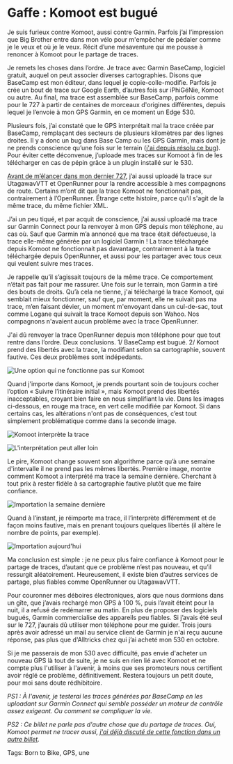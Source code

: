 # Gaffe : Komoot est  bugué

Je suis furieux contre Komoot, aussi contre Garmin. Parfois j’ai l’impression que Big Brother entre dans mon vélo pour m'empêcher de pédaler comme je le veux et où je le veux. Récit d’une mésaventure qui me pousse à renoncer à Komoot pour le partage de traces.

Je remets les choses dans l’ordre. Je trace avec Garmin BaseCamp, logiciel gratuit, auquel on peut associer diverses cartographies. Disons que BaseCamp est mon éditeur, dans lequel je copie-colle-modifie. Parfois je crée un bout de trace sur Google Earth, d’autres fois sur iPhiGéNie, Komoot ou autre. Au final, ma trace est assemblée sur BaseCamp, parfois comme pour le 727 à partir de centaines de morceaux d'origines différentes, depuis lequel je l’envoie à mon GPS Garmin, en ce moment un Edge 530.

Plusieurs fois, j’ai constaté que le GPS interprétait mal la trace créée par BaseCamp, remplaçant des secteurs de plusieurs kilomètres par des lignes droites. Il y a donc un bug dans Base Camp ou les GPS Garmin, mais dont je ne prends conscience qu’une fois sur le terrain ([j'ai depuis résolu ce bug](https://tcrouzet.com/2021/10/03/quand-la-trace-perd-des-points-sur-les-gps-garmin/)). Pour éviter cette déconvenue, j’uploade mes traces sur Komoot à fin de les télécharger en cas de pépin grâce à un plugin installé sur le 530.

[Avant de m’élancer dans mon dernier 727](https://tcrouzet.com/2021/05/27/le-727-ou-la-fonction-regenerative-du-bikepacking/), j’ai aussi uploadé la trace sur UtagawavVTT et OpenRunner pour la rendre accessible à mes compagnons de route. Certains m’ont dit que la trace Komoot ne fonctionnait pas, contrairement à l’OpenRunner. Étrange cette histoire, parce qu'il s'agit de la même trace, du même fichier XML.

J’ai un peu tiqué, et par acquit de conscience, j’ai aussi uploadé ma trace sur Garmin Connect pour la renvoyer à mon GPS depuis mon téléphone, au cas où. Sauf que Garmin m’a annoncé que ma trace était défectueuse, la trace elle-même générée par un logiciel Garmin ! La trace téléchargée depuis Komoot ne fonctionnait pas davantage, contrairement à la trace téléchargée depuis OpenRunner, et aussi pour les partager avec tous ceux qui veulent suivre mes traces.

Je rappelle qu’il s’agissait toujours de la même trace. Ce comportement n’était pas fait pour me rassurer. Une fois sur le terrain, mon Garmin a tiré des bouts de droits. Qu’à cela ne tienne, j'ai téléchargé la trace Komoot, qui semblait mieux fonctionner, sauf que, par moment, elle ne suivait pas ma trace, m’en faisant dévier, un moment m'envoyant dans un cul-de-sac, tout comme Logane qui suivait la trace Komoot depuis son Wahoo. Nos compagnons n'avaient aucun problème avec la trace OpenRunner.

J'ai dû renvoyer la trace OpenRunner depuis mon téléphone pour que tout rentre dans l’ordre. Deux conclusions. 1/ BaseCamp est bugué. 2/ Komoot prend des libertés avec la trace, la modifiant selon sa cartographie, souvent fautive. Ces deux problèmes sont indépedants.

![Une option qui ne fonctionne pas sur Komoot](https://tcrouzet.com/images_tc/2021/05/komoot1.png)

Quand j'importe dans Komoot, je prends pourtant soin de toujours cocher l’option « Suivre l’itinéraire initial », mais Komoot prend des libertés inacceptables, croyant bien faire en nous simplifiant la vie. Dans les images ci-dessous, en rouge ma trace, en vert celle modifiée par Komoot. Si dans certains cas, les altérations n'ont pas de conséquences, c’est tout simplement problématique comme dans la seconde image.

![Komoot interprète la trace](https://tcrouzet.com/images_tc/2021/05/komoot2.png)

![L'interprétation peut aller loin](https://tcrouzet.com/images_tc/2021/05/komoot3-1600x943.png)

Le pire, Komoot change souvent son algorithme parce qu’à une semaine d'intervalle il ne prend pas les mêmes libertés. Première image, montre comment Komoot a interprété ma trace la semaine dernière. Cherchant à tout prix à rester fidèle à sa cartographie fautive plutôt que me faire confiance.

![Importation la semaine dernière](https://tcrouzet.com/images_tc/2021/05/komoot4-1600x948.png)

Quand à l’instant, je réimporte ma trace, il l’interprète différemment et de façon moins fautive, mais en prenant toujours quelques libertés (il altère le nombre de points, par exemple).

![Importation aujourd'hui](https://tcrouzet.com/images_tc/2021/05/komoot5-1600x932.png)

Ma conclusion est simple : je ne peux plus faire confiance à Komoot pour le partage de traces, d’autant que ce problème n’est pas nouveau, et qu’il ressurgit aléatoirement. Heureusement, il existe bien d’autres services de partage, plus fiables comme OpenRunner ou UtagawavVTT.

Pour couronner mes déboires électroniques, alors que nous dormions dans un gîte, que j’avais rechargé mon GPS à 100 %, puis l’avait éteint pour la nuit, il a refusé de redémarrer au matin. En plus de proposer des logiciels bugués, Garmin commercialise des appareils peu fiables. Si j’avais été seul sur le 727, j’aurais dû utiliser mon téléphone pour me guider. Trois jours après avoir adressé un mail au service client de Garmin je n'ai reçu aucune réponse, pas plus que d'Alltricks chez qui j’ai acheté mon 530 en octobre.

Si je me passerais de mon 530 avec difficulté, pas envie d'acheter un nouveau GPS là tout de suite, je ne suis en rien lié avec Komoot et ne compte plus l'utiliser à l'avenir, à moins que ses promoteurs nous certifient avoir réglé ce problème, définitivement. Restera toujours un petit doute, pour moi sans doute rédhibitoire.

*PS1 : À l'avenir, je testerai les traces générées par BaseCamp en les uploadant sur Garmin Connect qui semble posséder un moteur de contrôle assez exigeant. Ou comment se compliquer la vie.*

*PS2 : Ce billet ne parle pas d'autre chose que du partage de traces. Oui, Komoot permet ne tracer aussi, [j'ai déjà discuté de cette fonction dans un autre billet](https://tcrouzet.com/2019/09/11/vtt-gravel-bikepacking-que-vaut-le-routage-automatique/).*

Tags: Born to Bike, GPS, une